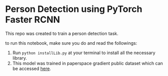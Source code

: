 # Person Detection using PyTorch Faster RCNN

This repo was created to train a person detection task.

to run this notebook, make sure you do and read the followings:
1. Run `python installLib.py` at your terminal to install all the necessary library.
2. This model was trained in paperspace gradient public dataset which can be accessed [here](https://docs.paperspace.com/gradient/data/).